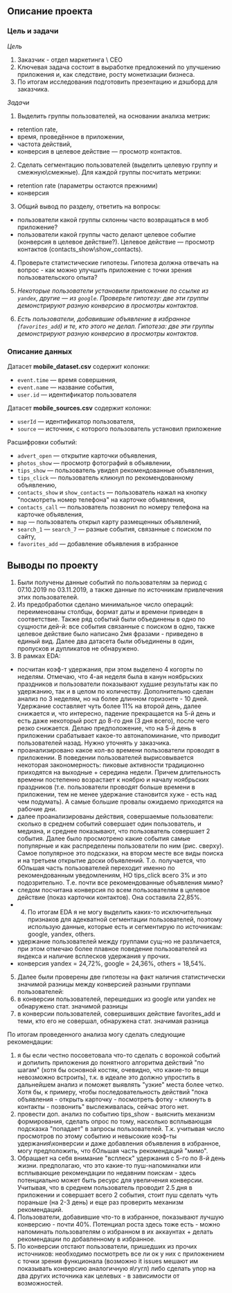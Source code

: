 
## Описание проекта
### Цель и задачи
 
*Цель* 

1. Заказчик - отдел маркетинга \ CEO
2. Ключевая задача состоит в выработке предложений по улучшению приложения и, как следствие, росту монетизации бизнеса. 
3. По итогам исследования подготовить презентацию и дэшборд для заказчика.

*Задачи*

1. Выделить группы пользователей, на основании анализа метрик:
* retention rate,
* время, проведённое в приложении, 
* частота действий, 
* конверсия в целевое действие — просмотр контактов.

2. Сделать сегментацию пользователей (выделить целевую группу и смежную\смежные). Для каждой группы посчитать метрики:
* retention rate (параметры остаются прежними)
* конверсия

3. Общий вывод по разделу, ответить на вопросы:
* пользователи какой группы склонны часто возвращаться в моб приложение? 
* пользователи какой группы часто делают целевое событие (конверсия в целевое действие?). Целевое действие — просмотр контактов (contacts_show\show_contacts).

4. Проверьте статистические гипотезы. Гипотеза должна отвечать на вопрос - как можно улучшить приложение с точки зрения пользовательского опыта? 

 1. *Некоторые пользователи установили приложение по ссылке из `yandex`, другие — из `google`. Проверьте гипотезу: две эти группы демонстрируют разную конверсию в просмотры контактов.*

 2. *Есть пользователи, добавившие объявление в избранное (`favorites_add`) и те, кто этого не делал. Гипотеза: две эти группы демонстрируют разную конверсию в просмотры контактов.*

### Описание данных

Датасет **mobile_dataset.csv** содержит колонки:

* `event.time` — время совершения, 
* `event.name` — название события, 
* `user.id` — идентификатор пользователя

Датасет **mobile_sources.csv** содержит колонки:

* `userId` — идентификатор пользователя, 
* `source` — источник, с которого пользователь установил приложение

Расшифровки событий:

* `advert_open` — открытие карточки объявления, 
* `photos_show` — просмотр фотографий в объявлении, 
* `tips_show` — пользователь увидел рекомендованные объявления, 
* `tips_click` — пользователь кликнул по рекомендованному объявлению, 
* `contacts_show` и `show_contacts` — пользователь нажал на кнопку "посмотреть номер телефона" на карточке объявления, 
* `contacts_call` — пользователь позвонил по номеру телефона на карточке объявления, 
* `map` — пользователь открыл карту размещенных объявлений, 
* `search_1` — `search_7` — разные события, связанные с поиском по сайту, 
* `favorites_add` — добавление объявления в избранное

## Выводы по проекту

1. Были получены данные событий по пользователям за период с 07.10.2019 по 03.11.2019, а также данные по источникам привлечения этих пользователей. 
2. Из предобработки сделано минимальное число операций: переименованы столбцы, формат даты и времени приведен в соответствие. Также ряд событий были объединены в одно по сущности дей-й: все события связанные с поиском в одно, также целевое действие было написано 2мя фразами - приведено в единый вид. Далее два датасета были объединены в один, пропусков и дупликатов не обнаружено. 
3. В рамках EDA:
* посчитан коэф-т удержания, при этом выделено 4 когорты по неделям. Отмечаю, что 4-ая неделя была в канун ноябрьских праздников и пользователи показывают худшие результаты как по удержанию, так и в целом по количеству. Дополнительно сделан анализ по 3 неделям, но на более длинном горизонте - 10 дней. Удержание составляет чуть более 11% на второй день, далее снижается и, что интересно, падение прекращается на 5-й день и есть даже некоторый рост до 8-го дня (3 дня всего), после чего резко снижается. Делаю предположение, что на 5-й день в приложении срабатывает какое-то автонапоминание, что приводит пользователей назад. Нужно уточнять у заказчика. 
* проанализировано какое кол-во времени пользователи проводят в приложении. В поведении пользователей вырисовывается некоторая закономерность: пиковые активности традиционно приходятся на выходные + середина недели. Причем длительность времени постепенно возрастает к ноябрю и началу ноябрьских праздников (т.е. пользователи проводят больше времени в приложении, тем не менее удержание становится хуже - есть над чем подумать). А самые большие провалы ожидаемо приходятся на рабочие дни.
* далее проанализированы действия, совершаемые пользователи: сколько в среднем событий совершает один пользователь, и медиана, и среднее показывают, что пользователь совершает 2 события. Далее было просмотрено какие события самые популярные и как распределены пользователи по ним (рис. сверху). Самое популярное это подсказки, на втором месте все виды поиска и на третьем открытие доски объявлений. Т.о. получается, что бОльшая часть пользователей переходит именно по рекомендованным уведомлениям, НО tips_click всего 3% и это подозрительно. Т.е. почти все рекомендованные объявления мимо?
* следом посчитана конверсия по всем пользователям в целевое действие (показ карточки контактов). Она составила 22,85%.
* 4. По итогам EDA я не могу выделить каких-то исключительных признаков для адекватной сегментации пользователей, поэтому использую данные, которые есть и сегментирую по источникам: google, yandex, others.
* удержание пользователей между группами сущ-но не различается, при этом отмечаю более плавное поведение пользователей из яндекса и наличие всплесков удержания у прочих. 
* конверсия yandex = 24,72%, google = 24,36%, others = 18,54%. 

5. Далее были проверены две гипотезы на факт наличия статистически значимой разницы между конверсией разными группами пользователей:
1. в конверсии пользователей, перешедших из google или yandex не обнаружено стат. значимой разницы
2. в конверсии пользователей, совершивших действие favorites_add и теми, кто его не совершал, обнаружена стат. значимая разница

По итогам проведенного анализа могу сделать следующие рекомендации: 
1. я бы если честно посоветовала что-то сделать с воронкой событий и допилить приложения до понятного алгоритма действий "по шагам" (хотя бы основной костяк, очевидно, что какие-то вещи невозможно встроить), т.к. в идеале это должно упростить в дальнейшем анализ и поможет выявлять "узкие" места более четко. Хотя бы, к примеру, чтобы последовательность действий "пока объявления - открыть карточку - посмотреть фотку - кликнуть в контакты - позвонить" выслеживалась, сейчас этого нет.
2. провести доп. анализ по событию tips_show - выяснить механизм формирования, сделать опрос по тому, насколько всплывающая подсказка "попадает" в запросы пользователей. Т.к. учитывая число просмотров по этому событию и невысокие коэф-ты удержания\конверсии и даже добавления объявления в избранное, могу предположить, что бОльшая часть рекомендаций "мимо".
3. Обращает на себя внимание "всплеск" удержания с 5-го по 8-й день жизни. предполагаю, что это какие-то пуш-напоминалки или всплывающие рекомендации по недавним поискам - здесь потенциально может быть ресурс для увеличения конверсии. Учитывая, что в среднем пользователь проводит 2.5 дня в приложении и совершает всего 2 события, стоит пуш сделать чуть пораньше (на 2-3 день) и еще раз проверить механизм рекомендаций.
4. Пользователи, добавившие что-то в избранное, показывают лучшую конверсию - почти 40%. Потенциал роста здесь тоже есть - можно напоминать пользователям о избранном в их аккаунтах + делать рекомендации по добавленному в избранное.
5. По конверсии отстают пользователи, пришедших из прочих источников: необходимо посмотреть все ли ок у них с приложением с точки зрения функционала (возможно it issues мешают им показывать конверсию аналогичную я\гугл) либо сделать упор на два других источника как целевых - в зависимости от возможностей.

